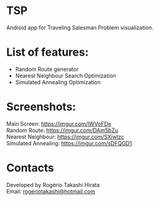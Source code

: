 # TSP
Android app for Traveling Salesman Problem visualization.  
  
# List of features:  
- Random Route generator  
- Nearest Neighbour Search Optimization  
- Simulated Annealing Optimization  

# Screenshots:  
Main Screen: https://imgur.com/lWVoFDe  
Random Route: https://imgur.com/DAm5bZu  
Nearest Neighbour: https://imgur.com/SXiwlzc  
Simulated Annealing: https://imgur.com/sDFQGD1  

# Contacts  
Developed by Rogério Takashi Hirata  
Email: rogeriotakashi@hotmail.com  
